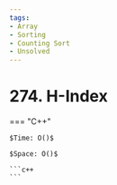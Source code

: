```yaml
---
tags:
- Array
- Sorting
- Counting Sort
- Unsolved
---
```



# 274. H-Index

=== "C++"

    $Time: O()$

    $Space: O()$

    ```c++
    ```